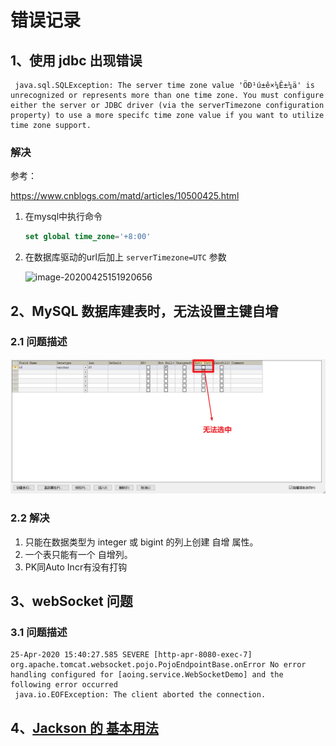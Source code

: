 # 错误记录

## 1、使用 jdbc 出现错误

```
 java.sql.SQLException: The server time zone value 'ÖÐ¹ú±ê×¼Ê±¼ä' is unrecognized or represents more than one time zone. You must configure either the server or JDBC driver (via the serverTimezone configuration property) to use a more specifc time zone value if you want to utilize time zone support.
```

### 解决

参考：

https://www.cnblogs.com/matd/articles/10500425.html

1. 在mysql中执行命令

   ```sql
   set global time_zone='+8:00' 
   ```

2. 在数据库驱动的url后加上 `serverTimezone=UTC`  参数

   ![image-20200425151920656](C:\Users\Administrator\AppData\Roaming\Typora\typora-user-images\image-20200425151920656.png)

## 2、MySQL 数据库建表时，无法设置主键自增

### 2.1	问题描述

![image-20200425153003531](错误记录.assets/image-20200425153003531.png)

### 2.2	解决

1. 只能在数据类型为 integer 或 bigint 的列上创建 自增 属性。
2. 一个表只能有一个 自增列。
3. PK同Auto Incr有没有打钩

## 3、webSocket 问题

### 3.1	问题描述

```
25-Apr-2020 15:40:27.585 SEVERE [http-apr-8080-exec-7] org.apache.tomcat.websocket.pojo.PojoEndpointBase.onError No error handling configured for [aoing.service.WebSocketDemo] and the following error occurred
 java.io.EOFException: The client aborted the connection.
```

## 4、[Jackson 的 基本用法](https://www.cnblogs.com/guanbin-529/p/11488869.html)

